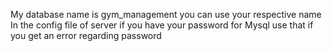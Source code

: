 My database name is gym_management you can use your  respective name 
In the config file of server if you have your password for Mysql use that if you get an error regarding password 
